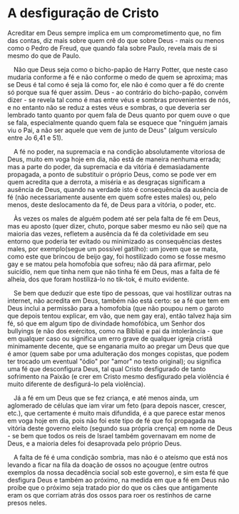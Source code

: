 # A desfiguração de Cristo

Acreditar em Deus sempre implica em um comprometimento que, no fim das contas, diz mais sobre quem crê do que sobre Deus - mais ou menos como o Pedro de Freud, que quando fala sobre Paulo, revela mais de si mesmo do que de Paulo.

 Não que Deus seja como o bicho-papão de Harry Potter, que neste caso mudaria conforme a fé e não conforme o medo de quem se aproxima; mas se Deus é tal como é seja lá como for, ele não é como quer a fé do crente só porque sua fé quer assim. Deus - ao contrário do bicho-papão, convém dizer - se revela tal como é mas entre véus e sombras provenientes de nós, e no entanto não se reduz a estes véus e sombras, o que deveria ser lembrado tanto quanto por quem fala de Deus quanto por quem ouve o que se fala, especialmente quando quem fala se esquece que "ninguém jamais viu o Pai, a não ser aquele que vem de junto de Deus" (algum versículo entre Jo 6,41 e 51).

 A fé no poder, na supremacia e na condição absolutamente vitoriosa de Deus, muito em voga hoje em dia, não está de maneira nenhuma errada; mas a parte do poder, da supremacia e da vitória é demasiadamente propagada, a ponto de substituir o próprio Deus, como se pode ver em quem acredita que a derrota, a miséria e as desgraças significam a ausência de Deus, quando na verdade isto é consequência da ausência de fé (não necessariamente ausente em quem sofre estes males) ou, pelo menos, deste deslocamento da fé, de Deus para a vitória, o poder, etc.

 Às vezes os males de alguém podem até ser pela falta de fé em Deus, mas eu aposto (quer dizer, chuto, porque saber mesmo eu não sei) que na maioria das vezes, refletem a ausência da fé da coletividade em seu entorno que poderia ter evitado ou minimizado as consequências destes males, por exemplo(segue um possível gatilho): um jovem que se mata, como este que brincou de beijo gay, foi hostilizado como se fosse mesmo gay e se matou pela homofobia que sofreu; não dá para afirmar, pelo suicídio, nem que tinha nem que não tinha fé em Deus, mas a falta de fé alheia, dos que foram hostilizá-lo no tik-tok, é muito evidente.

 Se bem que deduzir que este tipo de pessoas, que vai hostilizar outras na internet, não acredita em Deus, também não está certo: se a fé que tem em Deus inclui a permissão para a homofobia (que não poupou nem o garoto que depois tentou explicar, em vão, que nem gay era), então talvez haja sim fé, só que em algum tipo de divindade homofóbica, um Senhor dos bullyings (e não dos exércitos, como na Bíblia) e pai da intolerância - que em qualquer caso ou significa um erro grave de qualquer igreja cristã minimamente decente, que se enganaria muito ao pregar um Deus que que é amor (quem sabe por uma adulteração dos monges copistas, que podem ter trocado um eventual "ódio" por "amor" no texto original); ou significa uma fé que desconfigura Deus, tal qual Cristo desfigurado de tanto sofrimento na Paixão (e crer em Cristo mesmo desfigurado pela violência é muito diferente de desfigurá-lo pela violência).

 Já a fé em um Deus que se fez criança, e até menos ainda, um aglomerado de células que iam virar um feto (para depois nascer, crescer, etc.), que certamente é muito mais difundida, é a que parece estar menos em voga hoje em dia, pois não foi este tipo de fé que foi propagada na vitória deste governo eleito (segundo sua própria crença) em nome de Deus - se bem que todos os reis de Israel também governavam em nome de Deus, e a maioria deles foi desaprovada pelo próprio Deus.

 A falta de fé é uma condição sombria, mas não é o ateísmo que está nos levando a ficar na fila da doação de ossos no açougue (entre outros exemplos da nossa decadência social sob este governo), e sim esta fé que desfigura Deus e também ao próximo, na medida em que a fé em Deus não proíbe que o próximo seja tratado pior do que os cães que antigamente eram os que corriam atrás dos ossos para roer os restinhos de carne presos neles.
